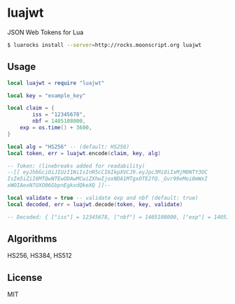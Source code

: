 luajwt
===========

JSON Web Tokens for Lua

```bash
$ luarocks install --server=http://rocks.moonscript.org luajwt
```

## Usage

```lua
local luajwt = require "luajwt"

local key = "example_key"

local claim = {
        iss = "12345678",
        nbf = 1405108000,
	exp = os.time() + 3600,
}

local alg = "HS256" -- (default: HS256)
local token, err = luajwt.encode(claim, key, alg)

-- Token: (linebreaks added for readability)
--[[ eyJhbGciOiJIUzI1NiIsInR5cCI6IkpXVCJ9.eyJpc3MiOiIxMjM0NTY3OC
IsIm5iZiI6MTQwNTEwODAwMCwiZXhwIjoxNDA1MTgxOTE2fQ._Gvr99eMoi0mWxI
xWOIAexN7UXO06GbpnEgkxdQkeXQ ]]--

local validate = true -- validate exp and nbf (default: true)
local decoded, err = luajwt.decode(token, key, validate)

-- Decoded: { ["iss"] = 12345678, ["nbf"] = 1405108000, ["exp"] = 1405181916 }
```

## Algorithms

HS256, HS384, HS512

## License
MIT
